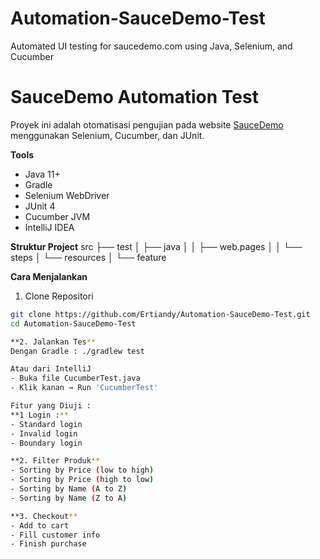 # Automation-SauceDemo-Test
Automated UI testing for saucedemo.com using Java, Selenium, and Cucumber
# SauceDemo Automation Test

Proyek ini adalah otomatisasi pengujian pada website [SauceDemo](https://www.saucedemo.com) menggunakan Selenium, Cucumber, dan JUnit.

**Tools**
- Java 11+
- Gradle
- Selenium WebDriver
- JUnit 4
- Cucumber JVM
- IntelliJ IDEA

**Struktur Project**
src
├── test
│ ├── java
│ │ ├── web.pages
│ │ └── steps
│ └── resources
│ └── feature


**Cara Menjalankan**


1. Clone Repositori
```bash
git clone https://github.com/Ertiandy/Automation-SauceDemo-Test.git
cd Automation-SauceDemo-Test

**2. Jalankan Tes**
Dengan Gradle : ./gradlew test

Atau dari IntelliJ
- Buka file CucumberTest.java
- Klik kanan → Run 'CucumberTest'

Fitur yang Diuji :
**1 Login :**
- Standard login
- Invalid login
- Boundary login

**2. Filter Produk**
- Sorting by Price (low to high)
- Sorting by Price (high to low)
- Sorting by Name (A to Z)
- Sorting by Name (Z to A)

**3. Checkout**
- Add to cart
- Fill customer info
- Finish purchase

